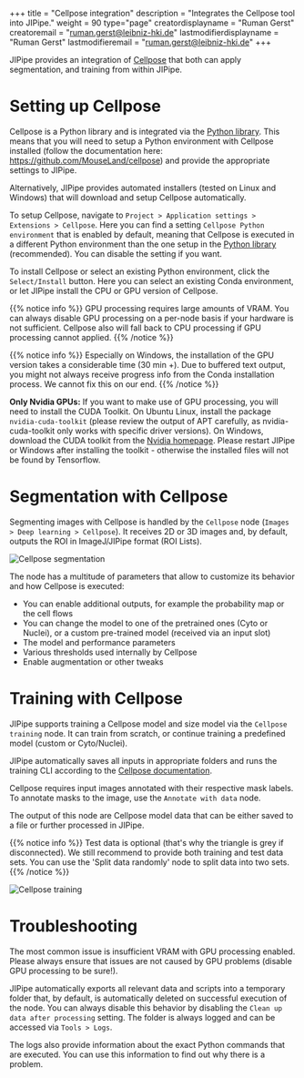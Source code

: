 +++
title = "Cellpose integration"
description = "Integrates the Cellpose tool into JIPipe."
weight = 90
type="page"
creatordisplayname = "Ruman Gerst"
creatoremail = "ruman.gerst@leibniz-hki.de"
lastmodifierdisplayname = "Ruman Gerst"
lastmodifieremail = "ruman.gerst@leibniz-hki.de"
+++

JIPipe provides an integration of [Cellpose](https://www.cellpose.org/) that both can apply
segmentation, and training from within JIPipe.

# Setting up Cellpose

Cellpose is a Python library and is integrated via the [Python library](/documentation/standard-library/python/).
This means that you will need to setup a Python environment with Cellpose installed (follow the documentation here: https://github.com/MouseLand/cellpose) and provide the
appropriate settings to JIPipe.

Alternatively, JIPipe provides automated installers (tested on Linux and Windows) that will download and setup Cellpose automatically.

To setup Cellpose, navigate to `Project > Application settings > Extensions > Cellpose`.
Here you can find a setting `Cellpose Python environment` that is enabled by default, meaning that
Cellpose is executed in a different Python environment than the one setup in the [Python library](/documentation/standard-library/python/) (recommended).
You can disable the setting if you want.

To install Cellpose or select an existing Python environment, click the `Select/Install` button.
Here you can select an existing Conda environment, or let JIPipe install the CPU or GPU version of Cellpose.

{{% notice info %}}
GPU processing requires large amounts of VRAM. You can always disable GPU processing on a per-node basis if
your hardware is not sufficient. Cellpose also will fall back to CPU processing if GPU processing cannot applied.
{{% /notice %}}

{{% notice info %}}
Especially on Windows, the installation of the GPU version takes a considerable time (30 min +). Due to buffered text output, you might not always receive
progress info from the Conda installation process. We cannot fix this on our end.
{{% /notice %}}

<div class="notices warning" >
<strong>Only Nvidia GPUs:</strong>
If you want to make use of GPU processing, you will need to install the CUDA Toolkit.
On Ubuntu Linux, install the package <code>nvidia-cuda-toolkit</code> (please review the output of APT carefully, as nvidia-cuda-toolkit only works with specific driver versions).
On Windows, download the CUDA toolkit from the <a href="https://developer.nvidia.com/cuda-downloads" target="_blank">Nvidia homepage</a>. Please restart JIPipe or Windows after installing the toolkit - 
otherwise the installed files will not be found by Tensorflow.
</div>

# Segmentation with Cellpose

Segmenting images with Cellpose is handled by the `Cellpose` node (`Images > Deep learning > Cellpose`).
It receives 2D or 3D images and, by default, outputs the ROI in ImageJ/JIPipe format (ROI Lists).

![Cellpose segmentation](/img/documentation/cellpose-segmentation.png)

The node has a multitude of parameters that allow to customize its behavior and how Cellpose is executed:

- You can enable additional outputs, for example the probability map or the cell flows
- You can change the model to one of the pretrained ones (Cyto or Nuclei), or a custom pre-trained model (received via an input slot)
- The model and performance parameters
- Various thresholds used internally by Cellpose
- Enable augmentation or other tweaks

# Training with Cellpose

JIPipe supports training a Cellpose model and size model via the `Cellpose training` node.
It can train from scratch, or continue training a predefined model (custom or Cyto/Nuclei).

JIPipe automatically saves all inputs in appropriate folders and runs the training CLI according
to the [Cellpose documentation](https://cellpose.readthedocs.io/en/latest/train.html).

Cellpose requires input images annotated with their respective mask labels. To annotate masks to the 
image, use the `Annotate with data` node.

The output of this node are Cellpose model data that can be either saved to a file or
further processed in JIPipe.

{{% notice info %}}
Test data is optional (that's why the triangle is grey if disconnected). We still recommend to provide both training and test data sets.
You can use the 'Split data randomly' node to split data into two sets.
{{% /notice %}}

![Cellpose training](/img/documentation/cellpose-training.png)

# Troubleshooting

The most common issue is insufficient VRAM with GPU processing enabled. Please always ensure that
issues are not caused by GPU problems (disable GPU processing to be sure!).

JIPipe automatically exports all relevant data and scripts into a temporary folder that, by default,
is automatically deleted on successful execution of the node.
You can always disable this behavior by disabling the `Clean up data after processing` setting. The folder is
always logged and can be accessed via `Tools > Logs`.

The logs also provide information about the exact Python commands that are executed. You can use this information to
find out why there is a problem.
